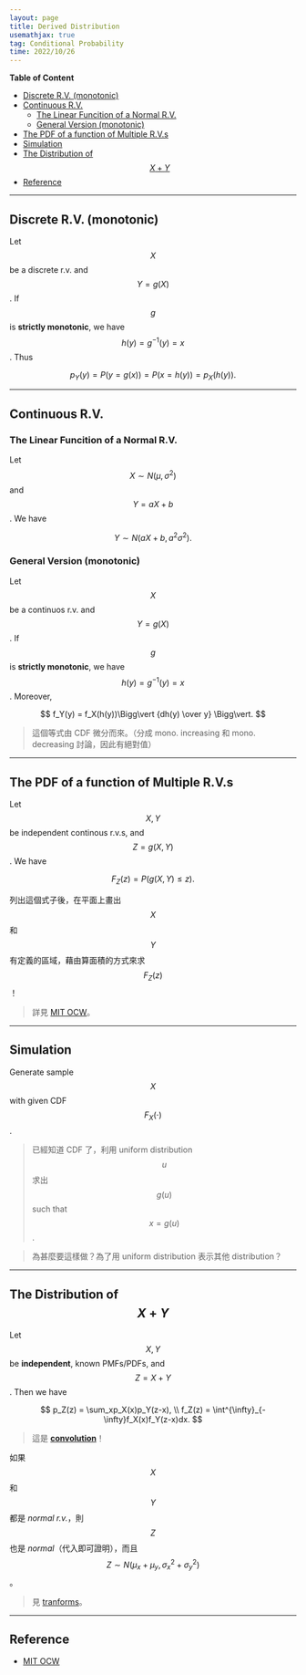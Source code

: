 ```yaml
---
layout: page
title: Derived Distribution
usemathjax: true
tag: Conditional Probability
time: 2022/10/26
---
```


**Table of Content**
- [Discrete R.V. (monotonic)](#discrete-rv-monotonic)
- [Continuous R.V.](#continuous-rv)
  - [The Linear Funcition of a Normal R.V.](#the-linear-funcition-of-a-normal-rv)
  - [General Version (monotonic)](#general-version-monotonic)
- [The PDF of a function of Multiple R.V.s](#the-pdf-of-a-function-of-multiple-rvs)
- [Simulation](#simulation)
- [The Distribution of $$X+Y$$](#the-distribution-of-xy)
- [Reference](#reference)

---

## Discrete R.V. (monotonic)

Let $$X$$ be a discrete r.v. and $$Y = g(X)$$. If $$g$$ is **strictly monotonic**, we have $$h(y) = g^{-1}(y) = x$$. Thus

$$
p_Y(y) = P(y = g(x)) = P(x = h(y)) = p_X(h(y)).
$$

---

## Continuous R.V.
### The Linear Funcition of a Normal R.V.

Let $$X\sim N(\mu, \sigma^2)$$ and $$Y = aX+b$$. We have

$$
Y \sim N(aX+b, a^2\sigma^2).
$$

### General Version (monotonic)

Let $$X$$ be a continuos r.v. and $$Y = g(X)$$. If $$g$$ is **strictly monotonic**, we have $$h(y) = g^{-1}(y) = x$$. Moreover,

$$
f_Y(y) = f_X(h(y))\Bigg\vert {dh(y) \over y} \Bigg\vert.
$$

> 這個等式由 CDF 微分而來。（分成 mono. increasing 和 mono. decreasing 討論，因此有絕對值）

---

## The PDF of a function of Multiple R.V.s

Let $$X, Y$$ be independent continous r.v.s, and $$Z = g(X,Y)$$. We have

$$
F_Z(z) = P(g(X,Y) \le z).
$$

列出這個式子後，在平面上畫出 $$X$$ 和 $$Y$$ 有定義的區域，藉由算面積的方式來求 $$F_Z(z)$$！

> 詳見 [MIT OCW](https://ocw.mit.edu/courses/res-6-012-introduction-to-probability-spring-2018/resources/the-pdf-of-a-function-of-multiple-random-variables/)。

---

## Simulation

Generate sample $$X$$ with given CDF $$F_X(\cdot)$$.

> 已經知道 CDF 了，利用 uniform distribution $$u$$ 求出 $$g(u)$$ such that $$x = g(u)$$. 

> 為甚麼要這樣做？為了用 uniform distribution 表示其他 distribution？

---

## The Distribution of $$X+Y$$

Let $$X, Y$$ be **independent**, known PMFs/PDFs, and $$Z=X+Y$$. Then we have

$$
p_Z(z) = \sum_xp_X(x)p_Y(z-x), \\
f_Z(z) = \int^{\infty}_{-\infty}f_X(x)f_Y(z-x)dx.
$$

> 這是 [**convolution**](../../Concrete-Math/Generating-Functions/#multiplication)！

如果 $$X$$ 和 $$Y$$ 都是 *normal r.v.*，則 $$Z$$ 也是 *normal*（代入即可證明），而且 $$Z\sim N(\mu_x+\mu_y, \sigma_x^2 + \sigma_y^2)$$。

> 見 [tranforms](../7-transform)。

---

## Reference
- [MIT OCW](https://ocw.mit.edu/courses/res-6-012-introduction-to-probability-spring-2018/pages/part-i-the-fundamentals/)